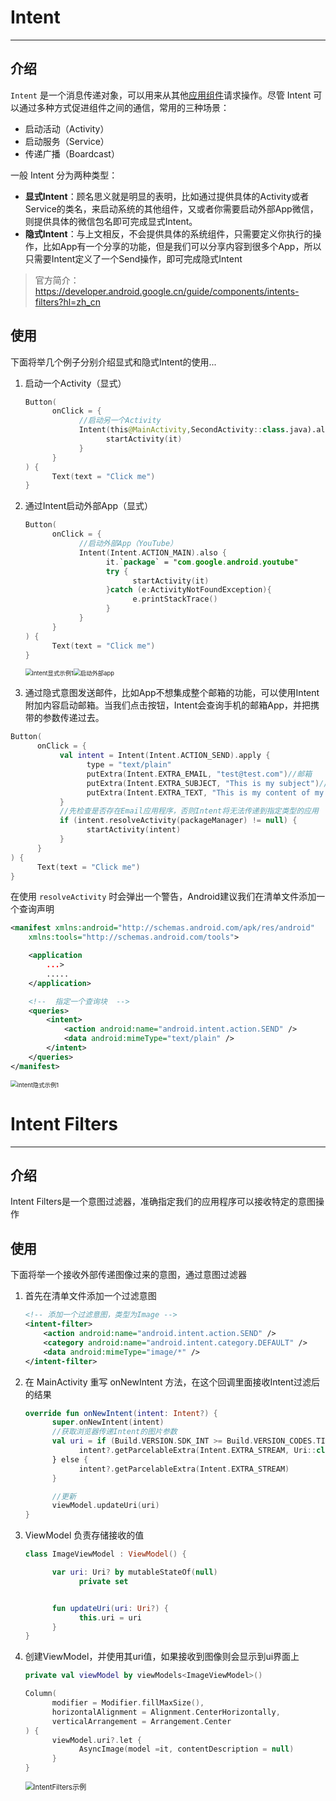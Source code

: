 # Intent

------

## 介绍

`Intent` 是一个消息传递对象，可以用来从其他[应用组件](https://developer.android.google.cn/guide/components/fundamentals?hl=zh-cn#Components)请求操作。尽管 Intent 可以通过多种方式促进组件之间的通信，常用的三种场景：

* 启动活动（Activity）
* 启动服务（Service）
* 传递广播（Boardcast）

一般 Intent 分为两种类型：

* **显式Intent**：顾名思义就是明显的表明，比如通过提供具体的Activity或者Service的类名，来启动系统的其他组件，又或者你需要启动外部App微信，则提供具体的微信包名即可完成显式Intent。
* **隐式Intent**：与上文相反，不会提供具体的系统组件，只需要定义你执行的操作，比如App有一个分享的功能，但是我们可以分享内容到很多个App，所以只需要Intent定义了一个Send操作，即可完成隐式Intent

> 官方简介：https://developer.android.google.cn/guide/components/intents-filters?hl=zh_cn



## 使用

下面将举几个例子分别介绍显式和隐式Intent的使用...

1. 启动一个Activity（显式）

   ```kotlin
   Button(
         onClick = {
               //启动另一个Activity
               Intent(this@MainActivity,SecondActivity::class.java).also {
                     startActivity(it)
               }
         }
   ) {
         Text(text = "Click me")
   }
   ```

2. 通过Intent启动外部App（显式）

   ```kotlin
   Button(
         onClick = {
               //启动外部App（YouTube）
               Intent(Intent.ACTION_MAIN).also {
                     it.`package` = "com.google.android.youtube"
                     try {
                           startActivity(it)
                     }catch (e:ActivityNotFoundException){
                           e.printStackTrace()
                     }
               }
         }
   ) {
         Text(text = "Click me")
   }
   ```

   <img src="Intent&IntentFilters/Intent显式示例1.gif" alt="Intent显式示例1" style="zoom: 67%;" /><img src="Intent&IntentFilters/启动外部app.gif" alt="启动外部app" style="zoom: 67%;" />

3. 通过隐式意图发送邮件，比如App不想集成整个邮箱的功能，可以使用Intent附加内容启动邮箱。当我们点击按钮，Intent会查询手机的邮箱App，并把携带的参数传递过去。

```kotlin
Button(
      onClick = {
           val intent = Intent(Intent.ACTION_SEND).apply {
                 type = "text/plain"
                 putExtra(Intent.EXTRA_EMAIL, "test@test.com")//邮箱
                 putExtra(Intent.EXTRA_SUBJECT, "This is my subject")//主题
                 putExtra(Intent.EXTRA_TEXT, "This is my content of my email")//文本
           }
           //先检查是否存在Email应用程序，否则Intent将无法传递到指定类型的应用
           if (intent.resolveActivity(packageManager) != null) {
                 startActivity(intent)
           }
      }
) {
      Text(text = "Click me")
}
```

在使用 `resolveActivity` 时会弹出一个警告，Android建议我们在清单文件添加一个查询声明

```xml
<manifest xmlns:android="http://schemas.android.com/apk/res/android"
    xmlns:tools="http://schemas.android.com/tools">

    <application
        ...>
       	.....
    </application>

    <!--  指定一个查询块  -->
    <queries>
        <intent>
            <action android:name="android.intent.action.SEND" />
            <data android:mimeType="text/plain" />
        </intent>
    </queries>
</manifest>
```

<img src="Intent&IntentFilters/Intent隐式示例1.gif" alt="Intent隐式示例1" style="zoom:67%;" />







# Intent Filters

------

## 介绍

Intent Filters是一个意图过滤器，准确指定我们的应用程序可以接收特定的意图操作



## 使用

下面将举一个接收外部传递图像过来的意图，通过意图过滤器

1. 首先在清单文件添加一个过滤意图

   ````xml
   <!-- 添加一个过滤意图，类型为Image -->
   <intent-filter>
       <action android:name="android.intent.action.SEND" />
       <category android:name="android.intent.category.DEFAULT" />
       <data android:mimeType="image/*" />
   </intent-filter>
   ````

2. 在 MainActivity 重写 onNewIntent 方法，在这个回调里面接收Intent过滤后的结果

   ```kotlin
   override fun onNewIntent(intent: Intent?) {
         super.onNewIntent(intent)
         //获取浏览器传递Intent的图片参数
         val uri = if (Build.VERSION.SDK_INT >= Build.VERSION_CODES.TIRAMISU) {
               intent?.getParcelableExtra(Intent.EXTRA_STREAM, Uri::class.java)
         } else {
               intent?.getParcelableExtra(Intent.EXTRA_STREAM)
         }
   
         //更新
         viewModel.updateUri(uri)
   }
   ```

3. ViewModel 负责存储接收的值

   ```kotlin
   class ImageViewModel : ViewModel() {
   
         var uri: Uri? by mutableStateOf(null)
               private set
   
   
         fun updateUri(uri: Uri?) {
               this.uri = uri
         }
   }
   ```

4. 创建ViewModel，并使用其uri值，如果接收到图像则会显示到ui界面上

   ```kotlin
   private val viewModel by viewModels<ImageViewModel>()
   
   Column(
         modifier = Modifier.fillMaxSize(),
         horizontalAlignment = Alignment.CenterHorizontally,
         verticalArrangement = Arrangement.Center
   ) {
         viewModel.uri?.let {
               AsyncImage(model =it, contentDescription = null)
         }
   }
   ```

   <img src="Intent&IntentFilters/IntentFilters示例.gif" alt="IntentFilters示例" style="zoom:80%;" />